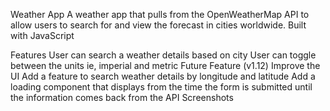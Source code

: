 Weather App
A weather app that pulls from the OpenWeatherMap API to allow users to search for and view the forecast in cities worldwide. Built with JavaScript

Features
User can search a weather details based on city
User can toggle between the units ie, imperial and metric
Future Feature (v1.12)
Improve the UI
Add a feature to search weather details by longitude and latitude
Add a loading component that displays from the time the form is submitted until the information comes back from the API
Screenshots